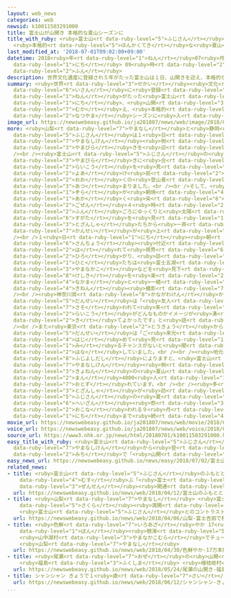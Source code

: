 ```yaml
---
layout: web_news
categories: web
newsid: k10011503291000
title: 富士山が山開き 本格的な夏山シーズンに
title_with_ruby: <ruby>富士山<rt data-ruby-level="5">ふじさん</rt></ruby>が<ruby>山開<rt data-ruby-level="3">やまびら</rt></ruby>き
  <ruby>本格的<rt data-ruby-level="5">ほんかくてき</rt></ruby>な<ruby>夏山<rt data-ruby-level="2">なつやま</rt></ruby>シーズンに
last_modified_at: '2018-07-01T09:02:00+09:00'
datetime: 2018<ruby>年<rt data-ruby-level="1">ねん</rt></ruby>07<ruby>月<rt data-ruby-level="1">がつ</rt></ruby>01<ruby>日<rt
  data-ruby-level="1">にち</rt></ruby> 09<ruby>時<rt data-ruby-level="2">じ</rt></ruby>02<ruby>分<rt
  data-ruby-level="2">ふん</rt></ruby>
description: 世界文化遺産に登録され５年がたった富士山は１日、山開きを迎え、本格的な夏山シーズンに入りました。
summary: <ruby>世界<rt data-ruby-level="3">せかい</rt></ruby><ruby>文化<rt data-ruby-level="3">ぶんか</rt></ruby><ruby>遺産<rt
  data-ruby-level="6">いさん</rt></ruby>に<ruby>登録<rt data-ruby-level="4">とうろく</rt></ruby>され５<ruby>年<rt
  data-ruby-level="1">ねん</rt></ruby>がたった<ruby>富士山<rt data-ruby-level="5">ふじさん</rt></ruby>は１<ruby>日<rt
  data-ruby-level="1">にち</rt></ruby>、<ruby>山開<rt data-ruby-level="3">やまびら</rt></ruby>きを<ruby>迎<rt
  data-ruby-level="7">むか</rt></ruby>え、<ruby>本格的<rt data-ruby-level="5">ほんかくてき</rt></ruby>な<ruby>夏山<rt
  data-ruby-level="2">なつやま</rt></ruby>シーズンに<ruby>入<rt data-ruby-level="1">はい</rt></ruby>りました。
image_url: https://newswebeasy.github.io/ja201807/news/web/image/2018/07/01/K10011503291_1807011043_1807011045_01_03.jpg
more: <ruby>山梨<rt data-ruby-level="7">やまなし</rt></ruby>と<ruby>静岡<rt data-ruby-level="7">しずおか</rt></ruby>にまたがる<ruby>富士山<rt
  data-ruby-level="5">ふじさん</rt></ruby>は１<ruby>日<rt data-ruby-level="1">にち</rt></ruby>、<ruby>山梨県<rt
  data-ruby-level="7">やまなしけん</rt></ruby><ruby>側<rt data-ruby-level="4">がわ</rt></ruby>でことしの<ruby>山開<rt
  data-ruby-level="3">やまびら</rt></ruby>きを<ruby>迎<rt data-ruby-level="7">むか</rt></ruby>えました。<br
  /><br /><ruby>富士山<rt data-ruby-level="5">ふじさん</rt></ruby>の<ruby>山頂<rt data-ruby-level="6">さんちょう</rt></ruby>には、<ruby>山開<rt
  data-ruby-level="3">やまびら</rt></ruby>きに<ruby>合<rt data-ruby-level="2">あ</rt></ruby>わせてご<ruby>来光<rt
  data-ruby-level="2">らいこう</rt></ruby>を<ruby>見<rt data-ruby-level="1">み</rt></ruby>ようと<ruby>夜明<rt
  data-ruby-level="2">よあ</rt></ruby>け<ruby>前<rt data-ruby-level="2">まえ</rt></ruby>から<ruby>多<rt
  data-ruby-level="2">おお</rt></ruby>くの<ruby>登山者<rt data-ruby-level="3">とざんしゃ</rt></ruby>が<ruby>集<rt
  data-ruby-level="3">あつ</rt></ruby>まりました。<br /><br />そして、<ruby>東<rt data-ruby-level="2">ひがし</rt></ruby>の<ruby>空<rt
  data-ruby-level="1">ぞら</rt></ruby>が<ruby>朝焼<rt data-ruby-level="4">あさや</rt></ruby>けで<ruby>赤<rt
  data-ruby-level="1">あか</rt></ruby>く<ruby>染<rt data-ruby-level="6">そ</rt></ruby>まり<ruby>午前<rt
  data-ruby-level="2">ごぜん</rt></ruby>４<ruby>時<rt data-ruby-level="2">じ</rt></ruby>20<ruby>分<rt
  data-ruby-level="2">ふん</rt></ruby>ごろにゆっくりと<ruby>太陽<rt data-ruby-level="3">たいよう</rt></ruby>が<ruby>姿<rt
  data-ruby-level="6">すがた</rt></ruby>を<ruby>見<rt data-ruby-level="1">み</rt></ruby>せると、<ruby>登山者<rt
  data-ruby-level="3">とざんしゃ</rt></ruby>たちから<ruby>一斉<rt data-ruby-level="7">いっせい</rt></ruby>に<ruby>歓声<rt
  data-ruby-level="7">かんせい</rt></ruby>が<ruby>上<rt data-ruby-level="1">あ</rt></ruby>がりました。<br
  /><br />１<ruby>日<rt data-ruby-level="1">にち</rt></ruby><ruby>朝<rt data-ruby-level="2">あさ</rt></ruby>の<ruby>山頂<rt
  data-ruby-level="6">さんちょう</rt></ruby><ruby>付近<rt data-ruby-level="4">ふきん</rt></ruby>は<ruby>晴<rt
  data-ruby-level="2">は</rt></ruby>れて<ruby>視界<rt data-ruby-level="6">しかい</rt></ruby>が<ruby>広<rt
  data-ruby-level="2">ひろ</rt></ruby>がり、<ruby>訪<rt data-ruby-level="7">おとず</rt></ruby>れた<ruby>人<rt
  data-ruby-level="1">ひと</rt></ruby>たちは<ruby>富士五湖<rt data-ruby-level="5">ふじごこ</rt></ruby>の１つ<ruby>山中湖<rt
  data-ruby-level="3">やまなかこ</rt></ruby>などを<ruby>見下<rt data-ruby-level="1">みお</rt></ruby>ろす<ruby>景色<rt
  data-ruby-level="8">けしき</rt></ruby>を<ruby>楽<rt data-ruby-level="2">たの</rt></ruby>しんだり、<ruby>仲間<rt
  data-ruby-level="4">なかま</rt></ruby>と<ruby>一緒<rt data-ruby-level="7">いっしょ</rt></ruby>に<ruby>記念<rt
  data-ruby-level="4">きねん</rt></ruby><ruby>撮影<rt data-ruby-level="7">さつえい</rt></ruby>をしたりしていました。<br
  /><br /><ruby>神奈川県<rt data-ruby-level="8">かながわけん</rt></ruby>から<ruby>訪<rt data-ruby-level="7">おとず</rt></ruby>れた<ruby>男性<rt
  data-ruby-level="5">だんせい</rt></ruby>は「<ruby>友人<rt data-ruby-level="2">ゆうじん</rt></ruby>に<ruby>誘<rt
  data-ruby-level="7">さそ</rt></ruby>われて<ruby>来<rt data-ruby-level="2">き</rt></ruby>ました。ご<ruby>来光<rt
  data-ruby-level="2">らいこう</rt></ruby>がどんなものかイメージが<ruby>湧<rt data-ruby-level="7">わ</rt></ruby>きませんでしたが、とてもきれいで<ruby>来<rt
  data-ruby-level="2">き</rt></ruby>てよかったです」と<ruby>話<rt data-ruby-level="2">はな</rt></ruby>していました。<br
  /><br />また<ruby>東京<rt data-ruby-level="2">とうきょう</rt></ruby>から<ruby>来<rt data-ruby-level="2">き</rt></ruby>た<ruby>男性<rt
  data-ruby-level="5">だんせい</rt></ruby>は「ご<ruby>来光<rt data-ruby-level="2">らいこう</rt></ruby>は<ruby>初<rt
  data-ruby-level="4">はじ</rt></ruby>めて<ruby>見<rt data-ruby-level="1">み</rt></ruby>ました。なかなか<ruby>見<rt
  data-ruby-level="1">み</rt></ruby>るチャンスがないと<ruby>聞<rt data-ruby-level="2">き</rt></ruby>いていたのでとてもラッキーでした」と<ruby>話<rt
  data-ruby-level="2">はな</rt></ruby>していました。<br /><br /><ruby>地元<rt data-ruby-level="2">じもと</rt></ruby>の<ruby>富士吉田市<rt
  data-ruby-level="8">ふじよしだし</rt></ruby>によりますと、<ruby>富士山<rt data-ruby-level="5">ふじさん</rt></ruby>の<ruby>山梨県<rt
  data-ruby-level="7">やまなしけん</rt></ruby><ruby>側<rt data-ruby-level="4">がわ</rt></ruby>には<ruby>去年<rt
  data-ruby-level="3">きょねん</rt></ruby>の<ruby>夏山<rt data-ruby-level="2">なつやま</rt></ruby>シーズンにおよそ22<ruby>万<rt
  data-ruby-level="2">まん</rt></ruby>4000<ruby>人<rt data-ruby-level="1">にん</rt></ruby>が<ruby>訪<rt
  data-ruby-level="7">おとず</rt></ruby>れています。<br /><br /><ruby>多<rt data-ruby-level="2">おお</rt></ruby>くの<ruby>登山者<rt
  data-ruby-level="3">とざんしゃ</rt></ruby>が<ruby>訪<rt data-ruby-level="7">おとず</rt></ruby>れる<ruby>富士山<rt
  data-ruby-level="5">ふじさん</rt></ruby>の<ruby>夏<rt data-ruby-level="2">なつ</rt></ruby>のシーズンは、ふもとで<ruby>閉山<rt
  data-ruby-level="6">へいざん</rt></ruby><ruby>祭<rt data-ruby-level="3">さい</rt></ruby>が<ruby>行<rt
  data-ruby-level="2">おこな</rt></ruby>われる９<ruby>月<rt data-ruby-level="1">がつ</rt></ruby>10<ruby>日<rt
  data-ruby-level="1">にち</rt></ruby>まで<ruby>続<rt data-ruby-level="4">つづ</rt></ruby>きます。
movie_url: https://newswebeasy.github.io/ja201807/news/web/movie/2018/07/01/k10011503291_201807011043_201807011044.mp4
voice_url: https://newswebeasy.github.io/ja201807/news/web/voice/2018/07/01/k10011503291_201807011043_201807011044.mp3
source_url: https://www3.nhk.or.jp/news/html/20180701/k10011503291000.html
easy_title_with_ruby: <ruby>富士山<rt data-ruby-level="5">ふじさん</rt></ruby> <ruby>山梨県<rt
  data-ruby-level="7">やまなしけん</rt></ruby>から<ruby>登<rt data-ruby-level="3">のぼ</rt></ruby>る<ruby>道<rt
  data-ruby-level="2">みち</rt></ruby>で「<ruby>山開<rt data-ruby-level="3">やまびら</rt></ruby>き」
easy_news_url: https://newswebeasy.github.io/news/easy/2018/07/02/富士山-山梨県から登る道で山開き
related_news:
- title: <ruby>富士山<rt data-ruby-level="5">ふじさん</rt></ruby>のふもとと５<ruby>合目<rt data-ruby-level="2">ごうめ</rt></ruby><ruby>結<rt
    data-ruby-level="4">むす</rt></ruby>ぶ「<ruby>富士<rt data-ruby-level="5">ふじ</rt></ruby>スバルライン」<ruby>全線<rt
    data-ruby-level="3">ぜんせん</rt></ruby><ruby>開通<rt data-ruby-level="3">かいつう</rt></ruby>
  url: https://newswebeasy.github.io/news/web/2018/04/12/富士山のふもとと5合目結ぶ富士スバルライン全線開通
- title: <ruby>山梨<rt data-ruby-level="7">やまなし</rt></ruby> <ruby>富士吉田<rt data-ruby-level="8">ふじよしだ</rt></ruby>で<ruby>桜<rt
    data-ruby-level="5">さくら</rt></ruby><ruby>満開<rt data-ruby-level="4">まんかい</rt></ruby>
    <ruby>富士山<rt data-ruby-level="5">ふじさん</rt></ruby>とのコントラスト<ruby>楽<rt data-ruby-level="2">たの</rt></ruby>しむ
  url: https://newswebeasy.github.io/news/web/2018/04/06/山梨-富士吉田で桜満開-富士山とのコントラスト楽しむ
- title: <ruby>色鮮<rt data-ruby-level="7">いろあざ</rt></ruby>やか 17<ruby>万<rt data-ruby-level="2">まん</rt></ruby><ruby>本<rt
    data-ruby-level="1">ぼん</rt></ruby><ruby>競演<rt data-ruby-level="5">きょうえん</rt></ruby>
    <ruby>山中湖村<rt data-ruby-level="3">やまなかこむら</rt></ruby>でチューリップ<ruby>見頃<rt data-ruby-level="7">みごろ</rt></ruby>
    <ruby>山梨<rt data-ruby-level="7">やまなし</rt></ruby>
  url: https://newswebeasy.github.io/news/web/2018/04/30/色鮮やか-17万本競演-山中湖村でチューリップ見頃-山梨
- title: <ruby>尾瀬<rt data-ruby-level="7">おぜ</rt></ruby>の<ruby>山開<rt data-ruby-level="3">やまびら</rt></ruby>き
    <ruby>福島<rt data-ruby-level="3">ふくしま</rt></ruby> <ruby>檜枝岐村<rt data-ruby-level="8">ひのえまたむら</rt></ruby>
  url: https://newswebeasy.github.io/news/web/2018/05/24/尾瀬の山開き-福島-檜枝岐村
- title: シャンシャン きょうで１<ruby>歳<rt data-ruby-level="7">さい</rt></ruby>に
  url: https://newswebeasy.github.io/news/web/2018/06/12/シャンシャン-きょうで1歳に
...
```

